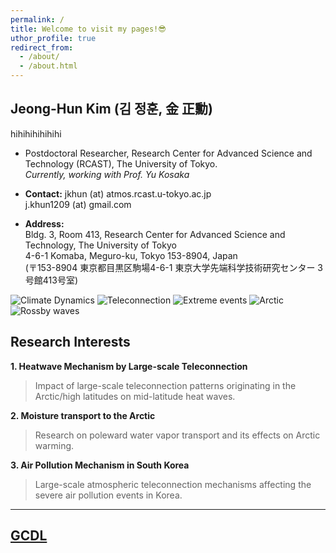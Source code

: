 ```yaml
---
permalink: /
title: Welcome to visit my pages!😎
uthor_profile: true
redirect_from: 
  - /about/
  - /about.html
---
```


## Jeong-Hun Kim (김 정훈, 金 正勳)
hihihihihihihi

* Postdoctoral Researcher, Research Center for Advanced Science and Technology (RCAST), The University of Tokyo.<br>
_Currently, working with Prof. Yu Kosaka_<br>

* **Contact:** jkhun (at) atmos.rcast.u-tokyo.ac.jp<br>
j.khun1209 (at) gmail.com<br>   
* **Address:**<br>
  Bldg. 3, Room 413, Research Center for Advanced Science and Technology, The University of Tokyo<br>
  4-6-1 Komaba, Meguro-ku, Tokyo 153-8904, Japan<br>
  (〒153-8904 東京都目黒区駒場4-6-1 東京大学先端科学技術研究センター 3号館413号室)<br>

![Climate Dynamics](https://img.shields.io/badge/-Climate%20Dynamics-aqua?style=flat-square)
![Teleconnection](https://img.shields.io/badge/-Teleconnection-green?style=flat-square)
![Extreme events](https://img.shields.io/badge/-Extreme%20events-red?style=flat-square)
![Arctic](https://img.shields.io/badge/-Arctic-blue?style=flat-square)
![Rossby waves](https://img.shields.io/badge/-Rossby%20Waves-plum?style=flat-square)

## Research Interests

**1. Heatwave Mechanism by Large-scale Teleconnection**<br>
> Impact of large-scale teleconnection patterns originating in the Arctic/high latitudes on mid-latitude heat waves.<br>

**2. Moisture transport to the Arctic**<br>
> Research on poleward water vapor transport and its effects on Arctic warming.

**3. Air Pollution Mechanism in South Korea**<br>
> Large-scale atmospheric teleconnection mechanisms affecting the severe air pollution events in Korea.

----
## [GCDL](https://gcd.atmos.rcast.u-tokyo.ac.jp/kosaka_lab/ "GCDL")
